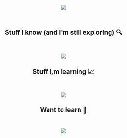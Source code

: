 <br/>
<p align="center">
  <!-- Typing SVG by DenverCoder1 - https://github.com/DenverCoder1/readme-typing-svg -->
  <a href="https://github.com/DenverCoder1/readme-typing-svg">
    <img src="https://readme-typing-svg.demolab.com/?lines=Hello%20i'm%20Paweł;Continuous%20development&font=Fira%20Code&center=true&width=440&height=45&color=2E8EF7FF&vCenter=true&pause=1000&size=28" /></a>
</p>

<br/>
 
<h2 align="center"> Stuff I know (and I'm still exploring) 🔍</h2>

<br/>

<p align="center">
  <a href="https://skillicons.dev">
    <img src="https://skillicons.dev/icons?i=autocad,git,github,cpp,html,css" />
  </a>
</p>

<h2 align="center"> Stuff I,m learning 📈</h2>

<br/>

<p align="center">
  <a href="https://skillicons.dev">
    <img src="https://skillicons.dev/icons?i=python" />
  </a>
</p>

<h2 align="center"> Want to learn 🧠</h2>

<br/>

<p align="center">
  <a href="https://skillicons.dev">
    <img src="https://skillicons.dev/icons?i=r,rust,java,js,cs,kotlin"/>
  </a>
</p>
<br/>
